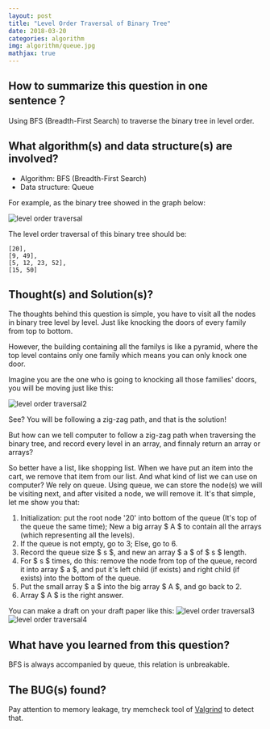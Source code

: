 ```yaml
---
layout: post
title: "Level Order Traversal of Binary Tree"
date: 2018-03-20
categories: algorithm
img: algorithm/queue.jpg
mathjax: true
---
```


## How to summarize this question in one sentence？

Using BFS (Breadth-First Search) to traverse the binary tree in level order.

## What algorithm(s) and data structure(s) are involved?

- Algorithm: BFS (Breadth-First Search)
- Data structure: Queue

For example, as the binary tree showed in the graph below:

![level order traversal]({{site.baseurl}}/assets/img/algorithm/level_order.png)

The level order traversal of this binary tree should be:

```
[20],
[9, 49],
[5, 12, 23, 52],
[15, 50]
```

## Thought(s) and Solution(s)?

The thoughts behind this question is simple, you have to visit all the nodes in binary tree level by level. Just like knocking the doors of every family from top to bottom.

However, the building containing all the familys is like a pyramid, where the top level contains only one family which means you can only knock one door.

Imagine you are the one who is going to knocking all those families' doors, you will be moving just like this:

![level order traversal2]({{site.baseurl}}/assets/img/algorithm/level_order2.png)

See? You will be following a zig-zag path, and that is the solution!

But how can we tell computer to follow a zig-zag path when traversing the binary tree, and record every level in an array, and finnaly return an array or arrays?

So better have a list, like shopping list. When we have put an item into the cart, we remove that item from our list. And what kind of list we can use on computer? We rely on queue. Using queue, we can store the node(s) we will be visiting next, and after visited a node, we will remove it. It's that simple, let me show you that:

1. Initialization: put the root node '20' into bottom of the queue (It's top of the queue the same time); New a big array $ A $ to contain all the arrays (which representing all the levels).
2. If the queue is not empty, go to 3; Else, go to 6.
3. Record the queue size $ s $, and new an array $ a $ of $ s $ length.
4. For $ s $ times, do this: remove the node from top of the queue, record it into array $ a $, and put it's left child (if exists) and right child (if exists) into the bottom of the queue.
5. Put the small array $ a $ into the big array $ A $, and go back to 2.
6. Array $ A $ is the right answer.

You can make a draft on your draft paper like this:
![level order traversal3]({{site.baseurl}}/assets/img/algorithm/level_order3.png)
![level order traversal4]({{site.baseurl}}/assets/img/algorithm/level_order4.png)

## What have you learned from this question?

BFS is always accompanied by queue, this relation is unbreakable.

## The BUG(s) found?

Pay attention to memory leakage, try memcheck tool of [Valgrind](http://valgrind.org/) to detect that.